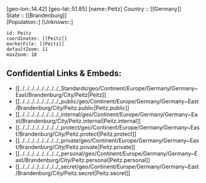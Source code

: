 ﻿---
location: [51.85,14.42] 
mapzoom: [7,12] 
mapmarker: city 
type: City
tags:
- geo/City


SpocWebEntityId: 33281
isDeleted: false
confidential: public

---
[geo-lon::14.42] 
[geo-lat::51.85] 
[name::Peitz] 
Country :: [[Germany]]  
State :: [[Brandenburg]]  
[Population::] 
[Unknown::] 


```leaflet
id: Peitz
coordinates: [[Peitz]] 
markerFile: [[Peitz]] 
defaultZoom: 11 
maxZoom: 18
```


## Confidential Links & Embeds: 
- [[../../../../../../../../_Standards/geo/Continent/Europe/Germany/Germany~East/Brandenburg/City/Peitz|Peitz]] 
- [[../../../../../../../../_public/geo/Continent/Europe/Germany/Germany~East/Brandenburg/City/Peitz.public|Peitz.public]] 
- [[../../../../../../../../_internal/geo/Continent/Europe/Germany/Germany~East/Brandenburg/City/Peitz.internal|Peitz.internal]] 
- [[../../../../../../../../_protect/geo/Continent/Europe/Germany/Germany~East/Brandenburg/City/Peitz.protect|Peitz.protect]] 
- [[../../../../../../../../_private/geo/Continent/Europe/Germany/Germany~East/Brandenburg/City/Peitz.private|Peitz.private]] 
- [[../../../../../../../../_personal/geo/Continent/Europe/Germany/Germany~East/Brandenburg/City/Peitz.personal|Peitz.personal]] 
- [[../../../../../../../../_secret/geo/Continent/Europe/Germany/Germany~East/Brandenburg/City/Peitz.secret|Peitz.secret]] 
